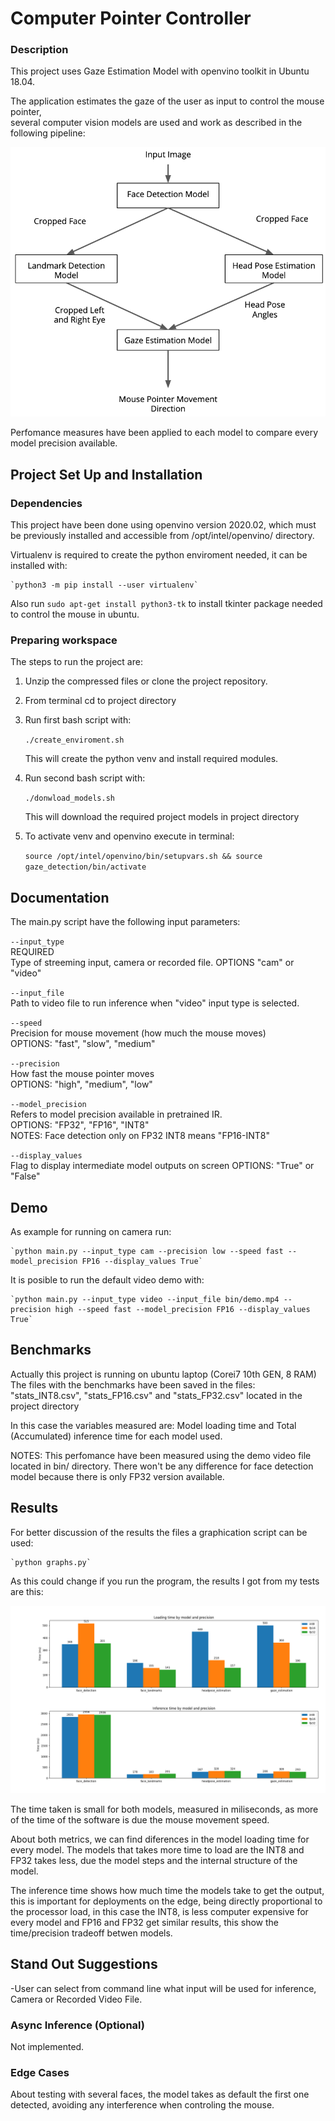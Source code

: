 # Computer Pointer Controller

### Description

This project uses Gaze Estimation Model with openvino toolkit in Ubuntu 18.04. 

The application estimates the gaze of the user as input to control the mouse pointer,  
several computer vision models are used and work as described in the following pipeline:
  
![alt results](images/pipeline.png)

Perfomance measures have been applied to each model to compare every model precision available.

## Project Set Up and Installation

### Dependencies
This project have been done using openvino version 2020.02, which must be previously installed
and accessible from /opt/intel/openvino/ directory.

Virtualenv is required to create the python enviroment needed, it can be installed with:

    `python3 -m pip install --user virtualenv`

Also run `sudo apt-get install python3-tk` to install tkinter package needed to control the mouse in ubuntu.

### Preparing workspace
The steps to run the project are:

1. Unzip the compressed files or clone the project repository. 
2. From terminal cd to project directory
3. Run first bash script with:

    `./create_enviroment.sh`

    This will create the python venv and install required modules.

4. Run second bash script with:

    `./donwload_models.sh`

    This will download the required project models in project directory

5. To activate venv and openvino execute in terminal:

    `source /opt/intel/openvino/bin/setupvars.sh && source gaze_detection/bin/activate`


## Documentation
The main.py script have the following input parameters:

`--input_type`  
REQUIRED  
Type of streeming input, camera or recorded file.
OPTIONS "cam" or "video"

`--input_file`  
Path to video file to run inference when "video" input type is selected.

`--speed`  
Precision for mouse movement (how much the mouse moves)  
OPTIONS: "fast", "slow", "medium"

`--precision`  
How fast the mouse pointer moves  
OPTIONS: "high", "medium", "low"

`--model_precision`  
Refers to model precision available in pretrained IR.  
OPTIONS: "FP32", "FP16", "INT8"  
NOTES: Face detection only on FP32
       INT8 means "FP16-INT8"

`--display_values`  
Flag to display intermediate model outputs on screen
OPTIONS: "True" or "False"

## Demo
As example for running on camera run:

    `python main.py --input_type cam --precision low --speed fast --model_precision FP16 --display_values True`

It is posible to run the default video demo with:

    `python main.py --input_type video --input_file bin/demo.mp4 --precision high --speed fast --model_precision FP16 --display_values True`

## Benchmarks
Actually this project is running on ubuntu laptop (Corei7 10th GEN, 8 RAM)
The files with the benchmarks have been saved in the files:
"stats_INT8.csv", "stats_FP16.csv" and "stats_FP32.csv" located in the project directory

In this case the variables measured are:
Model loading time and Total (Accumulated) inference time for each model used.

NOTES: This perfomance have been measured using the demo video file located in bin/ directory.
       There won't be any difference for face detection model because there is only FP32 version available.

## Results
For better discussion of the results the files a graphication script can be used:

    `python graphs.py`

As this could change if you run the program, the results I got from my tests are this:

![alt results](images/stats.png)

The time taken is small for both models, measured in miliseconds, as more of the time of the software is due the 
mouse movement speed.

About both metrics, we can find diferences in the model loading time for every model.
The models that takes more time to load are the INT8 and FP32 takes less, due the model steps and the
internal structure of the model.

The inference time shows how much time the models take to get the output,
this is important for deployments on the edge, being directly proportional to the processor load, 
in this case the INT8, is less computer expensive for every model and FP16 and FP32 get similar results, 
this show the time/precision tradeoff betwen models. 

## Stand Out Suggestions
-User can select from command line what input will be used for inference, Camera or Recorded Video File.

### Async Inference (Optional)
Not implemented.

### Edge Cases
About testing with several faces, the model takes as default the first one detected, 
avoiding any interference when controling the mouse.
